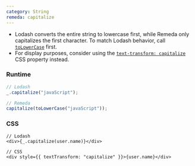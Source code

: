 ```yaml
---
category: String
remeda: capitalize
---
```


- Lodash converts the entire string to lowercase first, while Remeda only
  capitalizes the first character. To match Lodash behavior, call
  [`toLowerCase`](/docs#toLowerCase) first.
- For display purposes, consider using the [`text-transform: capitalize`](https://developer.mozilla.org/en-US/docs/Web/CSS/text-transform)
  CSS property instead.

### Runtime

```ts
// Lodash
_.capitalize("javaScript");

// Remeda
capitalize(toLowerCase("javaScript"));
```

### CSS

```tsx
// Lodash
<div>{_.capitalize(user.name)}</div>

// CSS
<div style={{ textTransform: "capitalize" }}>{user.name}</div>
```
